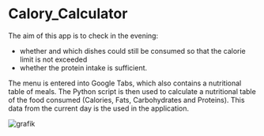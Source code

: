 # Calory_Calculator

The aim of this app is to check in the evening: 
- whether and which dishes could still be consumed so that the calorie limit is not exceeded 
- whether the protein intake is sufficient.

The menu is entered into Google Tabs, which also contains a nutritional table of meals. The Python script is then used to calculate a nutritional table of the food consumed (Calories, Fats, Carbohydrates and Proteins). This data from the current day is the used in the application.


![grafik](https://user-images.githubusercontent.com/77811022/182960619-73752f57-c93e-40e6-8851-164e60d9bb72.png)

